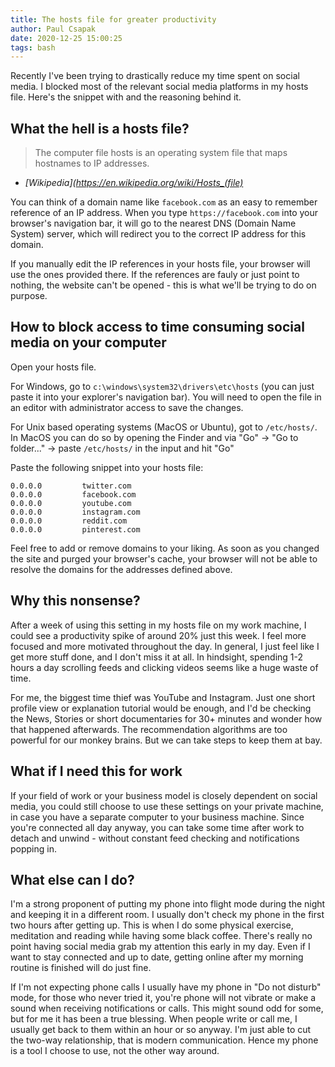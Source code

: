 ```yaml
---
title: The hosts file for greater productivity
author: Paul Csapak
date: 2020-12-25 15:00:25
tags: bash
---
```


Recently I've been trying to drastically reduce my time spent on social media. I blocked most of the relevant social media platforms in my hosts file. Here's the snippet with and the reasoning behind it.

<!-- more -->

## What the hell is a hosts file?

> The computer file hosts is an operating system file that maps hostnames to IP addresses.
- *[Wikipedia](https://en.wikipedia.org/wiki/Hosts_(file)*

You can think of a domain name like `facebook.com` as an easy to remember reference of an IP address. When you type `https://facebook.com` into your browser's navigation bar, it will go to the nearest DNS (Domain Name System) server, which will redirect you to the correct IP address for this domain.

If you manually edit the IP references in your hosts file, your browser will use the ones provided there. If the references are fauly or just point to nothing, the website can't be opened - this is what we'll be trying to do on purpose.

## How to block access to time consuming social media on your computer

Open your hosts file.

For Windows, go to `c:\windows\system32\drivers\etc\hosts` (you can just paste it into your explorer's navigation bar). You will need to open the file in an editor with administrator access to save the changes.

For Unix based operating systems (MacOS or Ubuntu), got to `/etc/hosts/`. In MacOS you can do so by opening the Finder and via "Go" -> "Go to folder..." -> paste `/etc/hosts/` in the input and hit "Go"

Paste the following snippet into your hosts file:

```
0.0.0.0         twitter.com
0.0.0.0         facebook.com
0.0.0.0         youtube.com
0.0.0.0         instagram.com
0.0.0.0         reddit.com
0.0.0.0         pinterest.com
```

Feel free to add or remove domains to your liking. As soon as you changed the site and purged your browser's cache, your browser will not be able to resolve the domains for the addresses defined above.

## Why this nonsense?

After a week of using this setting in my hosts file on my work machine, I could see a productivity spike of around 20% just this week. I feel more focused and more motivated throughout the day. In general, I just feel like I get more stuff done, and I don't miss it at all. In hindsight, spending 1-2 hours a day scrolling feeds and clicking videos seems like a huge waste of time.

For me, the biggest time thief was YouTube and Instagram. Just one short profile view or explanation tutorial would be enough, and I'd be checking the News, Stories or short documentaries for 30+ minutes and wonder how that happened afterwards. The recommendation algorithms are too powerful for our monkey brains. But we can take steps to keep them at bay.

## What if I need this for work

If your field of work or your business model is closely dependent on social media, you could still choose to use these settings on your private machine, in case you have a separate computer to your business machine. Since you're connected all day anyway, you can take some time after work to detach and unwind - without constant feed checking and notifications popping in.

## What else can I do?

I'm a strong proponent of putting my phone into flight mode during the night and keeping it in a different room. I usually don't check my phone in the first two hours after getting up. This is when I do some physical exercise, meditation and reading while having some black coffee. There's really no point having social media grab my attention this early in my day. Even if I want to stay connected and up to date, getting online after my morning routine is finished will do just fine.

If I'm not expecting phone calls I usually have my phone in "Do not disturb" mode, for those who never tried it, you're phone will not vibrate or make a sound when receiving notifications or calls. This might sound odd for some, but for me it has been a true blessing. When people write or call me, I usually get back to them within an hour or so anyway. I'm just able to cut the two-way relationship, that is modern communication. Hence my phone is a tool I choose to use, not the other way around. 